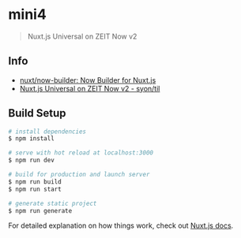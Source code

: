 # mini4

> Nuxt.js Universal on ZEIT Now v2

## Info

- [nuxt/now-builder: Now Builder for Nuxt.js](https://github.com/nuxt/now-builder)
- [Nuxt.js Universal on ZEIT Now v2 - syon/til](https://syon.github.io/til/2019/04/21/nuxt-now-v2-error/)

## Build Setup

``` bash
# install dependencies
$ npm install

# serve with hot reload at localhost:3000
$ npm run dev

# build for production and launch server
$ npm run build
$ npm run start

# generate static project
$ npm run generate
```

For detailed explanation on how things work, check out [Nuxt.js docs](https://nuxtjs.org).
